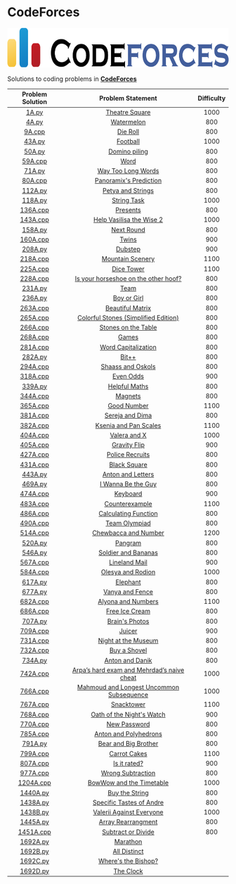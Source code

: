 # CodeForces

<p align="center">
  <img width="700" height="90" src=/assets/CodeForces.png>
</p>


Solutions to coding problems in **[CodeForces](https://codeforces.com/)**

|                           Problem Solution 	                               |                        Problem Statement                      |  Difficulty  |
|:--------------------------------------------------------------------------:|:-------------------------------------------------------------:|:----------:|
|[1A.py](https://github.com/abxhr/Coding-Problems/blob/main/CodeForces/1A.py)|[Theatre Square](https://codeforces.com/problemset/problem/1/A)|1000|
|[4A.py](https://github.com/abxhr/Coding-Problems/blob/main/CodeForces/4A.py)|[Watermelon](https://codeforces.com/contest/4/problem/A)|800|
|[9A.cpp](https://github.com/abxhr/Coding-Problems/blob/main/CodeForces/9A.cpp)|[Die Roll](https://codeforces.com/contest/9/problem/A)|800|
|[43A.py](https://github.com/abxhr/Coding-Problems/blob/main/CodeForces/43A.py)|[Football](https://codeforces.com/contest/43/problem/A)|1000|
|[50A.py](https://github.com/abxhr/Coding-Problems/blob/main/CodeForces/50A.py)|[Domino piling](https://codeforces.com/contest/50/problem/A)|800|
|[59A.cpp](https://github.com/abxhr/Coding-Problems/blob/main/CodeForces/59A.cpp)|[Word](https://codeforces.com/contest/59/problem/A)|800|
|[71A.py](https://github.com/abxhr/Coding-Problems/blob/main/CodeForces/71A.py)|[Way Too Long Words](https://codeforces.com/contest/71/problem/A)|800|
|[80A.cpp](https://github.com/abxhr/Coding-Problems/blob/main/CodeForces/80A.cpp)|[Panoramix's Prediction](https://codeforces.com/contest/80/problem/A)|800|
|[112A.py](https://github.com/abxhr/Coding-Problems/blob/main/CodeForces/112A.py)|[Petya and Strings](https://codeforces.com/problemset/problem/112/A)|800|
|[118A.py](https://github.com/abxhr/Coding-Problems/blob/main/CodeForces/118A.py)|[String Task](https://codeforces.com/problemset/problem/118/A)|1000|
|[136A.cpp](https://github.com/abxhr/Coding-Problems/blob/main/CodeForces/136A.cpp)|[Presents](https://codeforces.com/problemset/problem/136/A)|800|
|[143A.cpp](https://github.com/abxhr/Coding-Problems/blob/main/CodeForces/143A.cpp)|[Help Vasilisa the Wise 2](https://codeforces.com/contest/143/problem/A)|1000|
|[158A.py](https://github.com/abxhr/Coding-Problems/blob/main/CodeForces/158A.py)|[Next Round](https://codeforces.com/problemset/problem/158/A)|800|
|[160A.cpp](https://github.com/abxhr/Coding-Problems/blob/main/CodeForces/160A.cpp)|[Twins](https://codeforces.com/contest/160/problem/A)|900|
|[208A.py](https://github.com/abxhr/Coding-Problems/blob/main/CodeForces/208A.py)|[Dubstep](https://codeforces.com/contest/208/problem/A)|900|
|[218A.cpp](https://github.com/abxhr/Coding-Problems/blob/main/CodeForces/218A.cpp)|[Mountain Scenery](https://codeforces.com/contest/218/problem/A)|1100|
|[225A.cpp](https://github.com/abxhr/Coding-Problems/blob/main/CodeForces/225A.cpp)|[Dice Tower](https://codeforces.com/contest/225/problem/A)|1100|
|[228A.cpp](https://github.com/abxhr/Coding-Problems/blob/main/CodeForces/228A.cpp)|[Is your horseshoe on the other hoof?](https://codeforces.com/problemset/problem/228/A)|800|
|[231A.py](https://github.com/abxhr/Coding-Problems/blob/main/CodeForces/231A.py)|[Team](https://codeforces.com/contest/231/problem/A)|800|
|[236A.py](https://github.com/abxhr/Coding-Problems/blob/main/CodeForces/236A.py)|[Boy or Girl](https://codeforces.com/contest/236/problem/A)|800|
|[263A.cpp](https://github.com/abxhr/Coding-Problems/blob/main/CodeForces/263A.cpp)|[Beautiful Matrix](https://codeforces.com/contest/263/problem/A)|800|
|[265A.cpp](https://github.com/abxhr/Coding-Problems/blob/main/CodeForces/265A.cpp)|[Colorful Stones (Simplified Edition)](https://codeforces.com/problemset/problem/265/A)|800|
|[266A.cpp](https://github.com/abxhr/Coding-Problems/blob/main/CodeForces/266A.cpp)|[Stones on the Table](https://codeforces.com/contest/266/problem/A)|800|
|[268A.cpp](https://github.com/abxhr/Coding-Problems/blob/main/CodeForces/268A.cpp)|[Games](https://codeforces.com/contest/268/problem/A)|800|
|[281A.cpp](https://github.com/abxhr/Coding-Problems/blob/main/CodeForces/281A.cpp)|[Word Capitalization](https://codeforces.com/problemset/problem/281/A)|800|
|[282A.py](https://github.com/abxhr/Coding-Problems/blob/main/CodeForces/282A.py)|[Bit++](https://codeforces.com/problemset/problem/282/A)|800|
|[294A.cpp](https://github.com/abxhr/Coding-Problems/blob/main/CodeForces/294A.cpp)|[Shaass and Oskols](https://codeforces.com/contest/294/problem/A)|800|
|[318A.cpp](https://github.com/abxhr/Coding-Problems/blob/main/CodeForces/318A.cpp)|[Even Odds](https://codeforces.com/contest/318/problem/A)|900|
|[339A.py](https://github.com/abxhr/Coding-Problems/blob/main/CodeForces/339A.py)|[Helpful Maths](https://codeforces.com/contest/339/problem/A)|800|
|[344A.cpp](https://github.com/abxhr/Coding-Problems/blob/main/CodeForces/344A.cpp)|[Magnets](https://codeforces.com/contest/344/problem/A)|800|
|[365A.cpp](https://github.com/abxhr/Coding-Problems/blob/main/CodeForces/365A.cpp)|[Good Number](https://codeforces.com/contest/365/problem/A)|1100|
|[381A.cpp](https://github.com/abxhr/Coding-Problems/blob/main/CodeForces/381A.cpp)|[Sereja and Dima](https://codeforces.com/contest/381/problem/A)|800|
|[382A.cpp](https://github.com/abxhr/Coding-Problems/blob/main/CodeForces/382A.cpp)|[Ksenia and Pan Scales](https://codeforces.com/contest/382/problem/A)|1100|
|[404A.cpp](https://github.com/abxhr/Coding-Problems/blob/main/CodeForces/404A.cpp)|[Valera and X](https://codeforces.com/contest/404/problem/A)|1000|
|[405A.cpp](https://github.com/abxhr/Coding-Problems/blob/main/CodeForces/405A.cpp)|[Gravity Flip](https://codeforces.com/contest/405/problem/A)|900|
|[427A.cpp](https://github.com/abxhr/Coding-Problems/blob/main/CodeForces/427A.cpp)|[Police Recruits](https://codeforces.com/contest/427/problem/A)|800|
|[431A.cpp](https://github.com/abxhr/Coding-Problems/blob/main/CodeForces/431A.cpp)|[Black Square](https://codeforces.com/contest/431/problem/A)|800|
|[443A.py](https://github.com/abxhr/Coding-Problems/blob/main/CodeForces/443A.py)|[Anton and Letters](https://codeforces.com/contest/443/problem/A)|800|
|[469A.py](https://github.com/abxhr/Coding-Problems/blob/main/CodeForces/469A.py)|[I Wanna Be the Guy](https://codeforces.com/contest/469/problem/A)|800|
|[474A.cpp](https://github.com/abxhr/Coding-Problems/blob/main/CodeForces/474A.cpp)|[Keyboard](https://codeforces.com/contest/474/problem/A)|900|
|[483A.cpp](https://github.com/abxhr/Coding-Problems/blob/main/CodeForces/483A.cpp)|[Counterexample](https://codeforces.com/contest/483/problem/A)|1100|
|[486A.cpp](https://github.com/abxhr/Coding-Problems/blob/main/CodeForces/486A.cpp)|[Calculating Function](https://codeforces.com/contest/486/problem/A)|800|
|[490A.cpp](https://github.com/abxhr/Coding-Problems/blob/main/CodeForces/490A.cpp)|[Team Olympiad](https://codeforces.com/contest/490/problem/A)|800|
|[514A.cpp](https://github.com/abxhr/Coding-Problems/blob/main/CodeForces/514A.cpp)|[Chewbaсca and Number](https://codeforces.com/contest/514/problem/A)|1200|
|[520A.py](https://github.com/abxhr/Coding-Problems/blob/main/CodeForces/520A.py)|[Pangram](https://codeforces.com/contest/520/problem/A)|800|
|[546A.py](https://github.com/abxhr/Coding-Problems/blob/main/CodeForces/546A.py)|[Soldier and Bananas](https://codeforces.com/contest/546/problem/A)|800|
|[567A.cpp](https://github.com/abxhr/Coding-Problems/blob/main/CodeForces/567A.cpp)|[Lineland Mail](https://codeforces.com/contest/567/problem/A)|900|
|[584A.cpp](https://github.com/abxhr/Coding-Problems/blob/main/CodeForces/584A.cpp)|[Olesya and Rodion](https://codeforces.com/contest/584/problem/A)|1000|
|[617A.py](https://github.com/abxhr/Coding-Problems/blob/main/CodeForces/617A.py)|[Elephant](https://codeforces.com/contest/617/problem/A)|800|
|[677A.py](https://github.com/abxhr/Coding-Problems/blob/main/CodeForces/677A.py)|[Vanya and Fence](https://codeforces.com/contest/677/problem/A)|800|
|[682A.cpp](https://github.com/abxhr/Coding-Problems/blob/main/CodeForces/682A.cpp)|[Alyona and Numbers](https://codeforces.com/contest/682/problem/A)|1100|
|[686A.cpp](https://github.com/abxhr/Coding-Problems/blob/main/CodeForces/686A.cpp)|[Free Ice Cream](https://codeforces.com/contest/686/problem/A)|800|
|[707A.py](https://github.com/abxhr/Coding-Problems/blob/main/CodeForces/707A.py)|[Brain's Photos](https://codeforces.com/contest/707/problem/A)|800|
|[709A.cpp](https://github.com/abxhr/Coding-Problems/blob/main/CodeForces/709A.cpp)|[Juicer](https://codeforces.com/contest/709/problem/A)|900|
|[731A.cpp](https://github.com/abxhr/Coding-Problems/blob/main/CodeForces/731A.cpp)|[Night at the Museum](https://codeforces.com/contest/731/problem/A)|800|
|[732A.cpp](https://github.com/abxhr/Coding-Problems/blob/main/CodeForces/732A.cpp)|[Buy a Shovel](https://codeforces.com/contest/732/problem/A)|800|
|[734A.py](https://github.com/abxhr/Coding-Problems/blob/main/CodeForces/734A.py)|[Anton and Danik](https://codeforces.com/contest/734/problem/A)|800|
|[742A.cpp](https://github.com/abxhr/Coding-Problems/blob/main/CodeForces/742A.cpp)|[Arpa’s hard exam and Mehrdad’s naive cheat](https://codeforces.com/contest/742/problem/A)|1000|
|[766A.cpp](https://github.com/abxhr/Coding-Problems/blob/main/CodeForces/766A.cpp)|[Mahmoud and Longest Uncommon Subsequence](https://codeforces.com/contest/766/problem/A)|1000|
|[767A.cpp](https://github.com/abxhr/Coding-Problems/blob/main/CodeForces/767A.cpp)|[Snacktower](https://codeforces.com/contest/767/problem/A)|1100|
|[768A.cpp](https://github.com/abxhr/Coding-Problems/blob/main/CodeForces/768A.cpp)|[Oath of the Night's Watch](https://codeforces.com/contest/768/problem/A)|900|
|[770A.cpp](https://github.com/abxhr/Coding-Problems/blob/main/CodeForces/770A.cpp)|[New Password](https://codeforces.com/contest/770/problem/A)|800|
|[785A.cpp](https://github.com/abxhr/Coding-Problems/blob/main/CodeForces/785A.cpp)|[Anton and Polyhedrons](https://codeforces.com/contest/785/problem/A)|800|
|[791A.py](https://github.com/abxhr/Coding-Problems/blob/main/CodeForces/791A.py)|[Bear and Big Brother](https://codeforces.com/contest/791/problem/A)|800|
|[799A.cpp](https://github.com/abxhr/Coding-Problems/blob/main/CodeForces/799A.cpp)|[Carrot Cakes](https://codeforces.com/contest/799/problem/A)|1100|
|[807A.cpp](https://github.com/abxhr/Coding-Problems/blob/main/CodeForces/807A.cpp)|[Is it rated?](https://codeforces.com/contest/807/problem/A)|900|
|[977A.cpp](https://github.com/abxhr/Coding-Problems/blob/main/CodeForces/977A.cpp)|[Wrong Subtraction](https://codeforces.com/problemset/problem/977/A)|800|
|[1204A.cpp](https://github.com/abxhr/Coding-Problems/blob/main/CodeForces/1204A.cpp)|[BowWow and the Timetable](https://codeforces.com/contest/1204/problem/A)|1000|
|[1440A.py](https://github.com/abxhr/Coding-Problems/blob/main/CodeForces/1440A.py)|[Buy the String](https://codeforces.com/contest/1440/problem/A)|800|
|[1438A.py](https://github.com/abxhr/Coding-Problems/blob/main/CodeForces/1438A.py)|[Specific Tastes of Andre](https://codeforces.com/problemset/problem/1438/A)|800|
|[1438B.py](https://github.com/abxhr/Coding-Problems/blob/main/CodeForces/1438B.py)|[Valerii Against Everyone](https://codeforces.com/problemset/problem/1438/B)|1000|
|[1445A.py](https://github.com/abxhr/Coding-Problems/blob/main/CodeForces/1445A.py)|[Array Rearrangment](https://codeforces.com/problemset/problem/1445/A)|800|
|[1451A.cpp](https://github.com/abxhr/Coding-Problems/blob/main/CodeForces/1451A.cpp)|[Subtract or Divide](https://codeforces.com/contest/1451/problem/A)|800|
|[1692A.py](https://github.com/abxhr/Coding-Problems/blob/main/CodeForces/1692A.py)|[Marathon](https://codeforces.com/contest/1692/problem/A)| |
|[1692B.py](https://github.com/abxhr/Coding-Problems/blob/main/CodeForces/1692B.py)|[All Distinct](https://codeforces.com/contest/1692/problem/B)| |
|[1692C.py](https://github.com/abxhr/Coding-Problems/blob/main/CodeForces/1692C.py)|[Where's the Bishop?](https://codeforces.com/contest/1692/problem/C)| |
|[1692D.py](https://github.com/abxhr/Coding-Problems/blob/main/CodeForces/1692D.py)|[The Clock](https://codeforces.com/contest/1692/problem/D)| |
